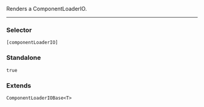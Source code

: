 



Renders a ComponentLoaderIO.

---

### Selector

```[componentLoaderIO]```


### Standalone

```true```





### Extends

```ComponentLoaderIOBase<T>```




